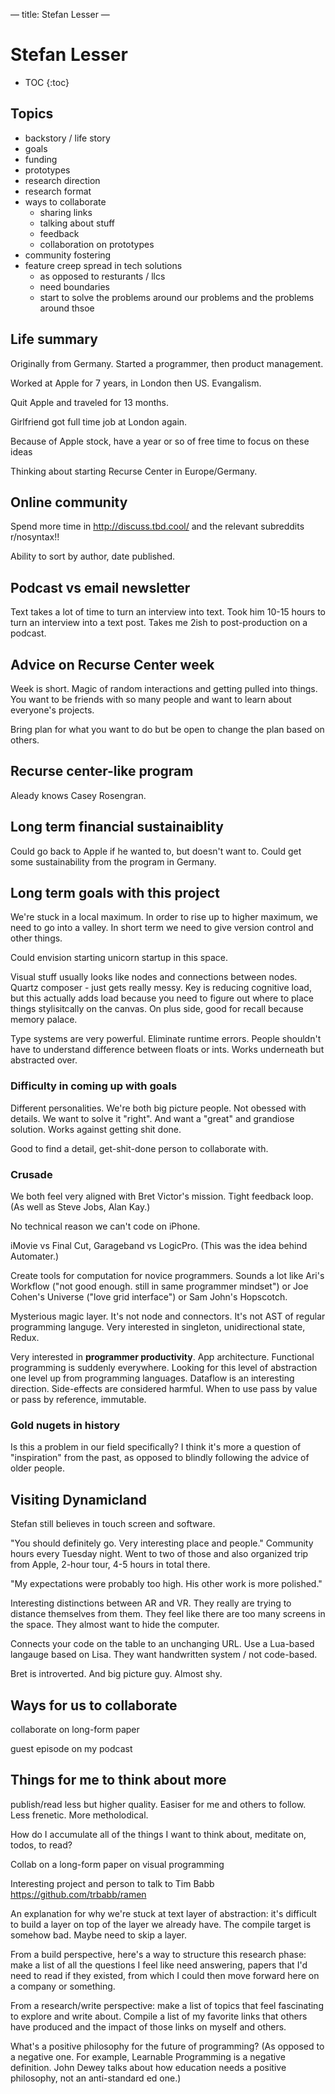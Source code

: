 —
title: Stefan Lesser
—

# Stefan Lesser

* TOC
{:toc}


## Topics

* backstory / life story
* goals
* funding
* prototypes
* research direction
* research format
* ways to collaborate
  * sharing links
  * talking about stuff
  * feedback
  * collaboration on prototypes
* community fostering
* feature creep spread in tech solutions
  * as opposed to resturants / llcs 
  * need boundaries
  * start to solve the problems around our problems and the problems around thsoe


## Life summary

Originally from Germany. Started a programmer, then product management.

Worked at Apple for 7 years, in London then US. Evangalism.

Quit Apple and traveled for 13 months.

Girlfriend got full time job at London again.

Because of Apple stock, have a year or so of free time to focus on these ideas

Thinking about starting Recurse Center in Europe/Germany. 


## Online community

Spend more time in http://discuss.tbd.cool/ and the relevant subreddits r/nosyntax!!

Ability to sort by author, date published.

## Podcast vs email newsletter

Text takes a lot of time to turn an interview into text. Took him 10-15 hours to turn an interview into a text post. Takes me 2ish to post-production on a podcast.


## Advice on Recurse Center week

Week is short. Magic of random interactions and getting pulled into things. You want to be friends with so many people and want to learn about everyone's projects.

Bring plan for what you want to do but be open to change the plan based on others.


## Recurse center-like program

Aleady knows Casey Rosengran.


## Long term financial sustainaiblity

Could go back to Apple if he wanted to, but doesn't want to. Could get some sustainability from the program in Germany.


## Long term goals with this project

We're stuck in a local maximum. In order to rise up to higher maximum, we need to go into a valley. In short term we need to give version control and other things.

Could envision starting unicorn startup in this space.

Visual stuff usually looks like nodes and connections between nodes. Quartz composer - just gets really messy. Key is reducing cognitive load, but this actually adds load because you need to figure out where to place things stylisitcally on the canvas. On plus side, good for recall because memory palace.

Type systems are very powerful. Eliminate runtime errors. People shouldn't have to understand difference between floats or ints. Works underneath but abstracted over.

### Difficulty in coming up with goals

Different personalities. We're both big picture people. Not obessed with details. We want to solve it "right". And want a "great" and grandiose solution. Works against getting shit done.

Good to find a detail, get-shit-done person to collaborate with.

### Crusade

We both feel very aligned with Bret Victor's mission. Tight feedback loop. (As well as Steve Jobs, Alan Kay.)

No technical reason we can't code on iPhone.

iMovie vs Final Cut, Garageband vs LogicPro. (This was the idea behind Automater.)

Create tools for computation for novice programmers. Sounds a lot like Ari's Workflow ("not good enough. still in same programmer mindset") or Joe Cohen's Universe ("love grid interface") or Sam John's Hopscotch.

Mysterious magic layer. It's not node and connectors. It's not AST of regular programming languge. Very interested in singleton, unidirectional state, Redux.

Very interested in **programmer productivity**. App architecture. Functional programming is suddenly everywhere. Looking for this level of abstraction one level up from programming languages. Dataflow is an interesting direction. Side-effects are considered harmful. When to use pass by value or pass by reference, immutable. 

### Gold nugets in history

Is this a problem in our field specifically? I think it's more a question of "inspiration" from the past, as opposed to blindly following the advice of older people. 

## Visiting Dynamicland

Stefan still believes in touch screen and software.

"You should definitely go. Very interesting place and people." Community hours every Tuesday night. Went to two of those and also organized trip from Apple, 2-hour tour, 4-5 hours in total there.

"My expectations were probably too high. His other work is more polished."

Interesting distinctions between AR and VR. They really are trying to distance themselves from them. They feel like there are too many screens in the space. They almost want to hide the computer. 

Connects your code on the table to an unchanging URL. Use a Lua-based langauge based on Lisa. They want handwritten system / not code-based.

Bret is introverted. And big picture guy. Almost shy.

## Ways for us to collaborate

collaborate on long-form paper

guest episode on my podcast

## Things for me to think about more

publish/read less but higher quality. Easiser for me and others to follow. Less frenetic. More metholodical.

How do I accumulate all of the things I want to think about, meditate on, todos, to read?

Collab on a long-form paper on visual programming

Interesting project and person to talk to Tim Babb https://github.com/trbabb/ramen

An explanation for why we're stuck at text layer of abstraction: it's difficult to build a layer on top of the layer we already have. The compile target is somehow bad. Maybe need to skip a layer.

From a build perspective, here's a way to structure this research phase: make a list of all the questions I feel like need answering, papers that I'd need to read if they existed, from which I could then move forward here on a company or something.

From a research/write perspective: make a list of topics that feel fascinating to explore and write about. Compile a list of my favorite links that others have produced and the impact of those links on myself and others.

What's a positive philosophy for the future of programming? (As opposed to a negative one. For example, Learnable Programming is a negative definition. John Dewey talks about how education needs a positive philosophy, not an anti-standard ed one.)

<script>

(function(i,s,o,g,r,a,m){i[‘GoogleAnalyticsObject’]=r;i[r]=i[r]||function(){
(i[r].q=i[r].q||[]).push(arguments)},i[r].l=1*new Date();a=s.createElement(o),
m=s.getElementsByTagName(o)[0];a.async=1;a.src=g;m.parentNode.insertBefore(a,m)
})(window,document,’script’,’https://www.google-analytics.com/analytics.js’,’ga’);

ga(‘create’, ‘UA-103157758-1’, ‘auto’);
ga(‘send’, ‘pageview’);

</script>
<script repoPath=“stevekrouse/futureofcoding.org” type=“text/javascript” src=“/unbreakable-links/index.js”></script>